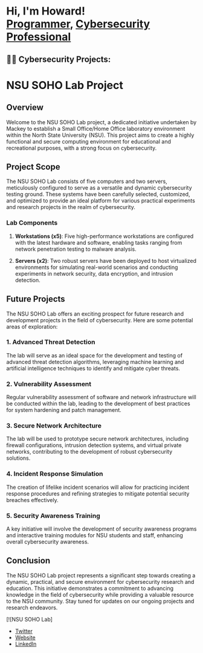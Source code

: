 <h1>Hi, I'm Howard! <br/><a href="https://github.com/howardvmckinney">Programmer</a>, <a href="https://www.linkedin.com/in/howardVmckinney/">Cybersecurity Professional</a></h1>

<h2>👨‍💻 Cybersecurity Projects:</h2>

# NSU SOHO Lab Project

## Overview

Welcome to the NSU SOHO Lab project, a dedicated initiative undertaken by Mackey to establish a Small Office/Home Office laboratory environment within the North State University (NSU). This project aims to create a highly functional and secure computing environment for educational and recreational purposes, with a strong focus on cybersecurity.

## Project Scope

The NSU SOHO Lab consists of five computers and two servers, meticulously configured to serve as a versatile and dynamic cybersecurity testing ground. These systems have been carefully selected, customized, and optimized to provide an ideal platform for various practical experiments and research projects in the realm of cybersecurity.

### Lab Components

1. **Workstations (x5)**: Five high-performance workstations are configured with the latest hardware and software, enabling tasks ranging from network penetration testing to malware analysis.

2. **Servers (x2)**: Two robust servers have been deployed to host virtualized environments for simulating real-world scenarios and conducting experiments in network security, data encryption, and intrusion detection.

## Future Projects

The NSU SOHO Lab offers an exciting prospect for future research and development projects in the field of cybersecurity. Here are some potential areas of exploration:

### 1. Advanced Threat Detection

The lab will serve as an ideal space for the development and testing of advanced threat detection algorithms, leveraging machine learning and artificial intelligence techniques to identify and mitigate cyber threats.

### 2. Vulnerability Assessment

Regular vulnerability assessment of software and network infrastructure will be conducted within the lab, leading to the development of best practices for system hardening and patch management.

### 3. Secure Network Architecture

The lab will be used to prototype secure network architectures, including firewall configurations, intrusion detection systems, and virtual private networks, contributing to the development of robust cybersecurity solutions.

### 4. Incident Response Simulation

The creation of lifelike incident scenarios will allow for practicing incident response procedures and refining strategies to mitigate potential security breaches effectively.

### 5. Security Awareness Training

A key initiative will involve the development of security awareness programs and interactive training modules for NSU students and staff, enhancing overall cybersecurity awareness.

## Conclusion

The NSU SOHO Lab project represents a significant step towards creating a dynamic, practical, and secure environment for cybersecurity research and education. This initiative demonstrates a commitment to advancing knowledge in the field of cybersecurity while providing a valuable resource to the NSU community. Stay tuned for updates on our ongoing projects and research endeavors.

[![NSU SOHO Lab]
<ul>
  <li><a href="https://twitter.com/hvmckinney">Twitter</a></li>
  <li><a href="https://www.howardvmckinney.tech">Website</a></li>
  <li><a href="https://linkedin.com/in/howardvmckinney">LinkedIn</a></li>
</ul>



